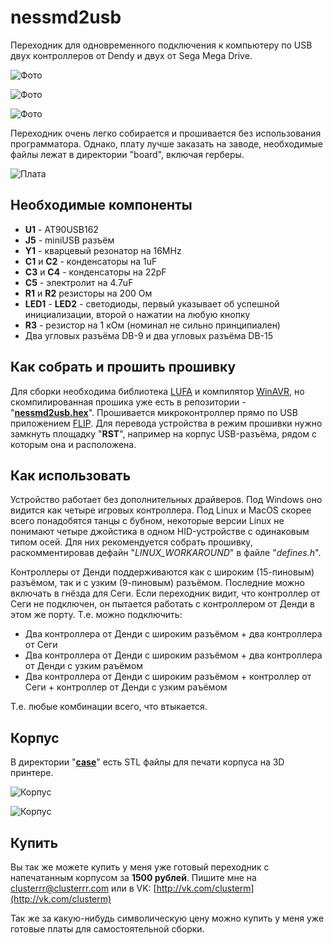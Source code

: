 # nessmd2usb
Переходник для одновременного подключения к компьютеру по USB двух контроллеров от Dendy и двух от Sega Mega Drive.

![Фото](images/photo.jpg)

![Фото](images/photo2.jpg)

![Фото](images/photo3.jpg)

Переходник очень легко собирается и прошивается без использования программатора. Однако, плату лучше заказать на заводе, необходимые файлы лежат в директории "board", включая герберы.

![Плата](images/board_3d.png)


## Необходимые компоненты

- **U1** - AT90USB162
- **J5** - miniUSB разъём
- **Y1** - кварцевый резонатор на 16MHz
- **C1** и **C2** - конденсаторы на 1uF
- **C3** и **C4** - конденсаторы на 22pF
- **C5** - электролит на 4.7uF
- **R1** и **R2** резисторы на 200 Ом
- **LED1** - **LED2** - светодиоды, первый указывает об успешной инициализации, второй о нажатии на любую кнопку
- **R3** - резистор на 1 кОм (номинал не сильно принципиален)
- Два угловых разъёма DB-9 и два угловых разъёма DB-15


## Как собрать и прошить прошивку

Для сборки необходима библиотека [LUFA](http://www.fourwalledcubicle.com/LUFA.php) и компилятор [WinAVR](http://winavr.sourceforge.net/), но скомпилированная прошика уже есть в репозитории - "**[nessmd2usb.hex](nessmd2usb.hex)**".
Прошивается микроконтроллер прямо по USB приложением [FLIP](http://www.atmel.com/tools/FLIP.aspx). Для перевода устройства в режим прошивки нужно замкнуть площадку "**RST**", например на корпус USB-разъёма, рядом с которым она и расположена.


## Как использовать

Устройство работает без дополнительных драйверов. Под Windows оно видится как четыре игровых контроллера. Под Linux и MacOS скорее всего понадобятся танцы с бубном, некоторые версии Linux не понимают четыре джойстика в одном HID-устройстве с одинаковым типом осей. Для них рекомендуется собрать прошивку, раскомментировав дефайн "*LINUX_WORKAROUND*" в файле "*defines.h*". 

Контроллеры от Денди поддерживаются как с широким (15-пиновым) разъёмом, так и с узким (9-пиновым) разъёмом. Последние можно включать в гнёзда для Сеги. Если переходник видит, что контроллер от Сеги не подключен, он пытается работать с контроллером от Денди в этом же порту. Т.е. можно подключить:
- Два контроллера от Денди с широким разъёмом + два контроллера от Сеги
- Два контроллера от Денди с широким разъёмом + два контроллера от Денди с узким раъёмом
- Два контроллера от Денди с широким разъёмом + контроллер от Сеги + контроллер от Денди с узким раъёмом

Т.е. любые комбинации всего, что втыкается.

## Корпус

В директории "**[case](case)**" есть STL файлы для печати корпуса на 3D принтере.

![Корпус](images/case.png)

![Корпус](images/incase.jpg)

## Купить

Вы так же можете купить у меня уже готовый переходник с напечатанным корпусом за **1500 рублей**. Пишите мне на clusterrr@clusterrr.com или в VK: [http://vk.com/clusterm](http://vk.com/clusterm)

Так же за какую-нибудь символическую цену можно купить у меня уже готовые платы для самостоятельной сборки.
